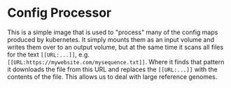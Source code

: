 # Config Processor

This is a simple image that is used to "process" many of the config maps produced by kubernetes. It simply mounts them as an input volume and writes them over to an output volume, but at the same time it scans all files for the text `[[URL:...]]`, e.g. `[[URL:https://mywebsite.com/mysequence.txt]]`. Where it finds that pattern it downloads the file from this URL and replaces the `[[URL:...]]` with the contents of the file. This allows us to deal with large reference genomes. 
